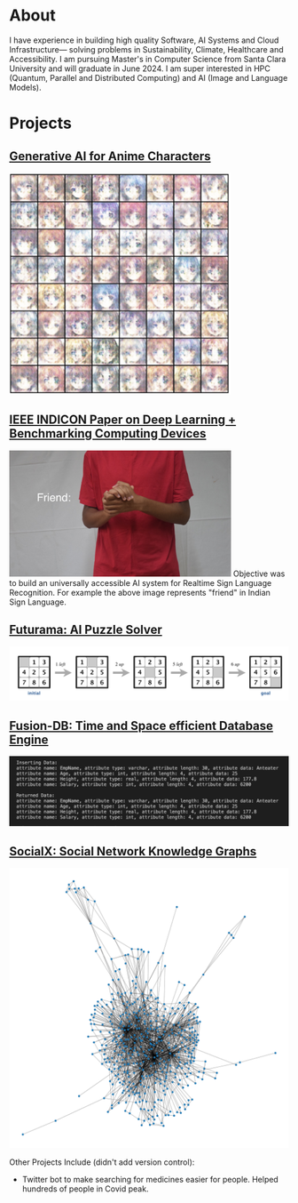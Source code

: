 # About

I have experience in building high quality Software, AI Systems and Cloud Infrastructure— solving problems in Sustainability, Climate, Healthcare and Accessibility. I am pursuing Master's in Computer Science from Santa Clara University and will graduate in June 2024. I am super interested in HPC (Quantum, Parallel and Distributed Computing) and AI (Image and Language Models).

# Projects

## [Generative AI for Anime Characters](https://github.com/eshaanrathi2/Generative-AI-Anime)
<!-- ![assets/gan-1.png](assets/gan-1.png)-->
<img src="assets/gan-1.png" width="400">
<!-- <img src="assets/gan-1.png" width="200"> -->

## [IEEE INDICON Paper on Deep Learning + Benchmarking Computing Devices](https://ieeexplore.ieee.org/document/9691542)
<img src="assets/sign-language-friend.JPG" width="400">
Objective was to build an universally accessible AI system for Realtime Sign Language Recognition. For example the above image represents "friend" in Indian Sign Language.

## [Futurama: AI Puzzle Solver](https://github.com/eshaanrathi2/Futurama)
![assets/n-puzzle.png](assets/n-puzzle.png)

## [Fusion-DB: Time and Space efficient Database Engine](https://github.com/eshaanrathi2/Fusion-DB)
![assets/fusion-db.png](assets/fusion-db.png)


## [SocialX: Social Network Knowledge Graphs](https://github.com/eshaanrathi2/SocialX)
<!-- ![assets/celegans.png](assets/celegans.png) -->
<img src="assets/celegans.png" width="600">

Other Projects Include (didn't add version control):
- Twitter bot to make searching for medicines easier for people. Helped hundreds of people in Covid peak.

<!-- <img src="assets/n-puzzle.png" width="200"> -->

<!--
**eshaanrathi2/eshaanrathi2** is a ✨ _special_ ✨ repository because its `README.md` (this file) appears on your GitHub profile.

Here are some ideas to get you started:

- 🔭 I’m currently working on ...
- 🌱 I’m currently learning ...
- 👯 I’m looking to collaborate on ...
- 🤔 I’m looking for help with ...
- 💬 Ask me about ...
- 📫 How to reach me: ...
- 😄 Pronouns: ...
- ⚡ Fun fact: ...
-->

